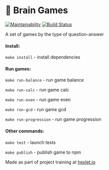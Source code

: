 # 🧠 Brain Games

[![Maintainability](https://api.codeclimate.com/v1/badges/8e7e6da2c62a19bc8a02/maintainability)](https://codeclimate.com/github/antonazgarovich/brain-games/maintainability)
[![Build Status](https://travis-ci.org/antonazgarovich/brain-games.svg?branch=master)](https://travis-ci.org/antonazgarovich/brain-games)

A set of games by the type of question-answer


#### Install:

`make install` - install dependencies

#### Run games:

`make run-balance` - run game balance

`make run-calc` - run game calc

`make run-even` - run game even

`make run-gcd` - run game gcd

`make run-progression` - run game progression

#### Other commands:

`make test` - launch tests

`make publish` - publish game to npm



Made as part of project training at [hexlet.io](http://hexlet.io/)

